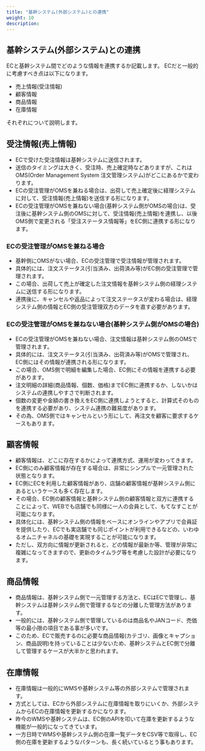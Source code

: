```yaml
---
title: "基幹システム(外部システム)との連携"
weight: 10
description: 
---
```


## 基幹システム(外部システム)との連携

ECと基幹システム間でどのような情報を連携するか記載します。
ECだと一般的に考慮すべき点は以下になります。

- 売上情報(受注情報)
- 顧客情報
- 商品情報
- 在庫情報

それぞれについて説明します。

## 受注情報(売上情報)

- ECで受けた受注情報は基幹システムに送信されます。
- 送信のタイミングは大きく、受注時、売上確定時などありますが、これはOMS(Order Management System 注文管理システム)がどこにあるかで変わります。
- ECの受注管理がOMSを兼ねる場合は、出荷して売上確定後に経理システムに対して、受注情報(売上情報)を送信する形になります。
- ECの受注管理がOMSを兼ねない場合(基幹システム側がOMSの場合)は、受注後に基幹システム側のOMSに対して、受注情報(売上情報)を連携し、以後OMS側で変更される「受注ステータス情報等」をEC側に連携する形になります。

### ECの受注管理がOMSを兼ねる場合

- 基幹側にOMSがない場合、ECの受注管理で受注情報が管理されます。
- 具体的には、注文ステータス(引当済み、出荷済み等)がEC側の受注管理で管理されます。
- この場合、出荷して売上が確定した注文情報を基幹システム側の経理システムに送信する形になります。
- 連携後に、キャンセルや返品によって注文ステータスが変わる場合は、経理システム側の情報とEC側の受注管理双方のデータを直す必要があります。

### ECの受注管理がOMSを兼ねない場合(基幹システム側がOMSの場合)

- ECの受注管理がOMSを兼ねない場合、注文情報は基幹システム側のOMSで管理されます。
- 具体的には、注文ステータス(引当済み、出荷済み等)がOMSで管理され、EC側にはその情報が連携される形になります。
- この場合、OMS側で明細を編集した場合、EC側にその情報を連携する必要があります。
- 注文明細の詳細(商品情報、個数、価格)までEC側に連携するか、しないかはシステムの連携しやすさで判断されます。
- 個数の変更や金額の書き換えをEC側に連携しようとすると、計算式そのものを連携する必要があり、システム連携の難易度があります。
- その為、OMS側ではキャンセルという形にして、再注文を顧客に要求するケースもあります。

## 顧客情報

- 顧客情報は、どこに存在するかによって連携方式、運用が変わってきます。
- EC側にのみ顧客情報が存在する場合は、非常にシンプルで一元管理された状態となります。
- EC側にECを利用した顧客情報があり、店舗の顧客情報が基幹システム側にあるというケースも多く存在します。
- その場合、EC側の顧客情報と基幹システム側の顧客情報と双方に連携することによって、WEBでも店舗でも同様に一人の会員として、もてなすことが可能になります。
- 具体化には、基幹システム側の情報をベースにオンラインやアプリで会員証を提供したり、ECでも実店舗でも同じポイントが利用できるなどの、いわゆるオムニチャネルの基礎を実現することが可能になります。
- ただし、双方向に情報が更新されると、どの情報が最新か等、管理が非常に複雑になってきますので、更新のタイムラグ等を考慮した設計が必要になります。

## 商品情報

- 商品情報は、基幹システム側で一元管理する方法と、ECはECで管理し、基幹システムは基幹システム側で管理するなどの分離した管理方法があります。
- 一般的には、基幹システム側で管理しているのは商品名やJANコード、売価等の最小限の項目である事が多いです。
- このため、ECで販売するのに必要な商品情報(カテゴリ、画像とキャプション、商品説明)を持っていることは少ないため、基幹システムとEC側で分離して管理するケースが大半かと思われます。

## 在庫情報

- 在庫情報は一般的にWMSや基幹システム等の外部システムで管理されます。
- 方式としては、ECから外部システムに在庫情報を取りにいくか、外部システムからECの在庫情報を更新するかになります。
- 昨今のWMSや基幹システムは、EC側のAPIを叩いて在庫を更新するような機能が一般的になってきています。
- 一方日時でWMSや基幹システム側の在庫一覧データをCSV等で取得し、EC側の在庫を更新するようなパターンも、長く続いているとう事もあります。
  